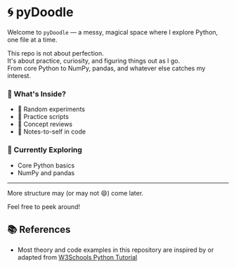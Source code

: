 # 🌀 pyDoodle

Welcome to `pyDoodle` — a messy, magical space where I explore Python, one file at a time.

This repo is not about perfection.  
It's about practice, curiosity, and figuring things out as I go.  
From core Python to NumPy, pandas, and whatever else catches my interest.

### 🧪 What's Inside?
- 🔸 Random experiments
- 🔸 Practice scripts
- 🔸 Concept reviews
- 🔸 Notes-to-self in code

### 📅 Currently Exploring
- Core Python basics
- NumPy and pandas

---

More structure may (or may not 😄) come later.

Feel free to peek around!

## 📚 References

- Most theory and code examples in this repository are inspired by or adapted from [W3Schools Python Tutorial](https://www.w3schools.com/python/)
